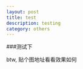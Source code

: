```yaml
---
layout: post
title: test
description: testing
category: others
---
```


###测试下

btw, 贴个图地址看看效果如何

<img src="http://pic.rmzt.com/2012/10/06/ppbdxxjh1-1.jpg" alt="" />

